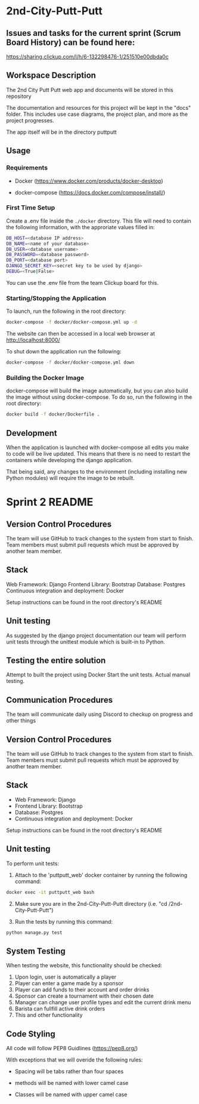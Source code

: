 # 2nd-City-Putt-Putt

## Issues and tasks for the current sprint (Scrum Board History) can be found here:
https://sharing.clickup.com/l/h/6-132298476-1/251510e00dbda0c

## Workspace Description
The 2nd City Putt Putt web app and documents will be stored in this repository

The documentation and resources for this project will be kept in the "docs" folder. This includes use case diagrams, the project plan, and more as the project progresses.

The app itself will be in the directory puttputt

## Usage

### Requirements

- Docker (<https://www.docker.com/products/docker-desktop>)

- docker-compose (<https://docs.docker.com/compose/install/>)

### First Time Setup

Create a .env file inside the `./docker` directory. This file will need
to contain the following information, with the approriate values filled
in:

```bash
DB_HOST=<database IP address>
DB_NAME=<name of your database>
DB_USER=<database username>
DB_PASSWORD=<database password>
DB_PORT=<database port>
DJANGO_SECRET_KEY=<secret key to be used by django>
DEBUG=<True|False>
```

You can use the .env file from the team Clickup board for this.

### Starting/Stopping the Application

To launch, run the following in the root directory:

```bash
docker-compose -f docker/docker-compose.yml up -d
```

The website can then be accessed in a local web browser at
<http://localhost:8000/>

To shut down the application run the following:

```bash
docker-compose -f docker/docker-compose.yml down
```

### Building the Docker Image

docker-compose will build the image automatically, but you can also
build the image without using docker-compose. To do so, run the
following in the root directory:

```bash
docker build -f docker/Dockerfile .
```

## Development

When the application is launched with docker-compose all edits you make
to code will be live updated. This means that there is no need to
restart the containers while developing the django application.

That being said, any changes to the environment (including installing
new Python modules) will require the image to be rebuilt.

# Sprint 2 README

## Version Control Procedures
The team will use GitHub to track changes to the system from start to finish. Team members must submit pull requests which must be approved by another team member. 

## Stack
Web Framework: Django
Frontend Library: Bootstrap
Database: Postgres
Continuous integration and deployment: Docker

Setup instructions can be found in the root directory's README

## Unit testing
As suggested by the django project documentation our team will perform unit tests through the unittest module which is built-in to Python.

## Testing the entire solution
Attempt to built the project using Docker
Start the unit tests. 
Actual manual testing.

## Communication Procedures
The team will communicate daily using Discord to checkup on progress and other things

## Version Control Procedures
The team will use GitHub to track changes to the system from start to finish. Team members must submit pull requests which must be approved by another team member. 

## Stack
- Web Framework: Django
- Frontend Library: Bootstrap
- Database: Postgres
- Continuous integration and deployment: Docker

Setup instructions can be found in the root directory's README

## Unit testing
To perform unit tests:

1. Attach to the 'puttputt_web' docker container by running the following command:

```bash
docker exec -it puttputt_web bash
```

2. Make sure you are in the 2nd-City-Putt-Putt directory (i.e. "cd <path to directory>/2nd-City-Putt-Putt")

3. Run the tests by running this command:

```bash
python manage.py test
```

## System Testing
When testing the website, this functionality should be checked:
1. Upon login, user is automatically a player
2. Player can enter a game made by a sponsor
3. Player can add funds to their account and order drinks
4. Sponsor can create a tournament with their chosen date
5. Manager can change user profile types and edit the current drink menu
6. Barista can fullfill active drink orders
7. This and other functionality


## Code Styling

All code will follow PEP8 Guidlines (<https://pep8.org/>)

With exceptions that we will overide the following rules:

- Spacing will be tabs rather than four spaces

- methods will be named with lower camel case

- Classes will be named with upper camel case
